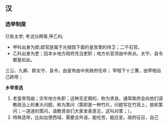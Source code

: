 


## 汉
### 选举制度

已有太学;
考试分两等,甲乙科;
- 甲科出身为郎;郎官是属于光禄勋下面的皇宫里的侍卫；二千石官。
- 乙科出身为吏；回本乡地方政府充当吏职；地方长官须由中央派。太守，县令都是如此。

三公、九卿、郡太守、县令，由皇帝由中央政府任命；
宰相下十三曹，由宰相自己辟用；


**乡举里选**
1. 老皇帝驾崩；灾年地方失职；这种无定期的，称为贤良。通常政府会向他们请教政治上的重大问题，称为策问（策即是一种竹片。问题写在竹简上，故称策问；一道道的策问，请教贤良们大家发表意见，这叫对策；）。
2. 特殊选举，比如出使西域，需要会外语，能吃苦，能应变，政府征召，自己


